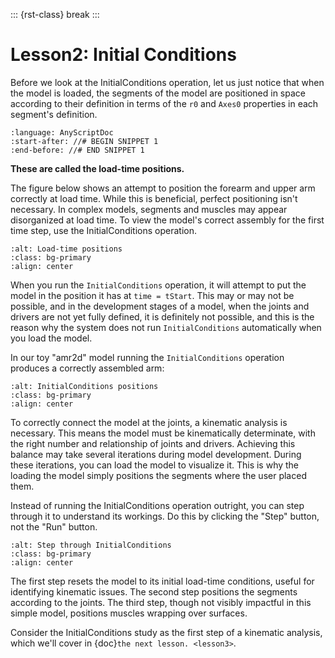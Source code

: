 ::: {rst-class} break
:::

# Lesson2: Initial Conditions

Before we look at the InitialConditions operation, let us just notice
that when the model is loaded, the segments of the model are positioned
in space according to their definition in terms of the `r0` and `Axes0`
properties in each segment's definition. 

```{literalinclude} Snippets/lesson2/snip.arm2d-1.any
:language: AnyScriptDoc
:start-after: //# BEGIN SNIPPET 1
:end-before: //# END SNIPPET 1
```

**These are called the load-time positions.**

The figure below shows an attempt to position the forearm and upper arm
correctly at load time. While this is beneficial, perfect positioning isn't
necessary. In complex models, segments and muscles may appear disorganized at
load time. To view the model's correct assembly for the first time step, use the
InitialConditions operation.

```{image} _static/lesson2/image1.png
:alt: Load-time positions
:class: bg-primary
:align: center
```

When you run the `InitialConditions` operation, it will attempt to put the
model in the position it has at `time = tStart`. This may or may not be
possible, and in the development stages of a model, when the joints and
drivers are not yet fully defined, it is definitely not possible, and
this is the reason why the system does not run `InitialConditions` automatically when you
load the model.


In our toy "amr2d" model running the `InitialConditions` operation produces a
correctly assembled arm:

```{image} _static/lesson2/image2.png
:alt: InitialConditions positions
:class: bg-primary
:align: center
```

To correctly connect the model at the joints, a kinematic analysis is necessary. This means the model must be kinematically determinate, with the right number and relationship of joints and drivers. Achieving this balance may take several iterations during model development. During these iterations, you can load the model to visualize it. This is why the loading the model simply positions the segments where the user placed them.


Instead of running the InitialConditions operation outright, you can step
through it to understand its workings. Do this by clicking the "Step" button,
not the "Run" button.

```{image} _static/lesson2/image3.png
:alt: Step through InitialConditions
:class: bg-primary
:align: center
```

The first step resets the model to its initial load-time conditions, useful for
identifying kinematic issues. The second step positions the segments according
to the joints. The third step, though not visibly impactful in this simple
model, positions muscles wrapping over surfaces.

Consider the InitialConditions study as the first step of a kinematic analysis, which we'll cover in {doc}`the next lesson. <lesson3>`.

